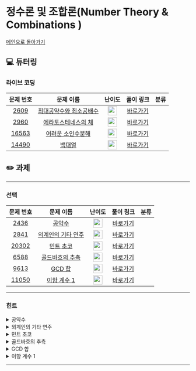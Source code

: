 # 정수론 및 조합론(Number Theory & Combinations )

[메인으로 돌아가기](https://github.com/Altu-Bitu/Notice)

## 💻 튜터링

### 라이브 코딩

|문제 번호|문제 이름|난이도|풀이 링크|분류|
| :-----: | :-----: | :-----: | :-----: | :-----: |
|<a href="https://www.acmicpc.net/problem/2609" target="_blank">2609</a>|<a href="https://www.acmicpc.net/problem/2609" target="_blank">최대공약수와 최소공배수</a>|<img height="25px" width="25px" src="https://static.solved.ac/tier_small/6.svg"/>|[바로가기](https://github.com/Altu-Bitu/Notice/blob/main/9%EC%9B%94%2017%EC%9D%BC%20-%20%EC%A0%95%EC%88%98%EB%A1%A0%20%EB%B0%8F%20%EC%A1%B0%ED%95%A9%EB%A1%A0/%EB%9D%BC%EC%9D%B4%EB%B8%8C%20%EC%BD%94%EB%94%A9/2609.cpp)||정수론|
|<a href="https://www.acmicpc.net/problem/2960" target="_blank">2960</a>|<a href="https://www.acmicpc.net/problem/2960" target="_blank">에라토스테네스의 체</a>|<img height="25px" width="25px" src="https://static.solved.ac/tier_small/7.svg"/>|[바로가기](https://github.com/Altu-Bitu/Notice/blob/main/9%EC%9B%94%2017%EC%9D%BC%20-%20%EC%A0%95%EC%88%98%EB%A1%A0%20%EB%B0%8F%20%EC%A1%B0%ED%95%A9%EB%A1%A0/%EB%9D%BC%EC%9D%B4%EB%B8%8C%20%EC%BD%94%EB%94%A9/2960.cpp)||정수론|
|<a href="https://www.acmicpc.net/problem/16563" target="_blank">16563</a>|<a href="https://www.acmicpc.net/problem/16563" target="_blank">어려운 소인수분해</a>|<img height="25px" width="25px" src="https://static.solved.ac/tier_small/12.svg"/>|[바로가기](https://github.com/Altu-Bitu/Notice/blob/main/9%EC%9B%94%2017%EC%9D%BC%20-%20%EC%A0%95%EC%88%98%EB%A1%A0%20%EB%B0%8F%20%EC%A1%B0%ED%95%A9%EB%A1%A0/%EB%9D%BC%EC%9D%B4%EB%B8%8C%20%EC%BD%94%EB%94%A9/16563.cpp)||정수론|
|<a href="https://www.acmicpc.net/problem/14490" target="_blank">14490</a>|<a href="https://www.acmicpc.net/problem/14490" target="_blank">백대열</a>|<img height="25px" width="25px" src="https://static.solved.ac/tier_small/7.svg"/>|[바로가기](https://github.com/Altu-Bitu/Notice/blob/main/9%EC%9B%94%2017%EC%9D%BC%20-%20%EC%A0%95%EC%88%98%EB%A1%A0%20%EB%B0%8F%20%EC%A1%B0%ED%95%A9%EB%A1%A0/%EB%9D%BC%EC%9D%B4%EB%B8%8C%20%EC%BD%94%EB%94%A9/14490.cpp)||정수론|

## ✏️ 과제

---

### 선택

|문제 번호|문제 이름|난이도|풀이 링크|분류|
| :-----: | :-----: | :-----: | :-----: | :-----: |
|<a href="https://www.acmicpc.net/problem/2436" target="_blank">2436</a>|<a href="https://www.acmicpc.net/problem/2436" target="_blank">공약수</a>|<img height="25px" width="25px" src="https://static.solved.ac/tier_small/11.svg"/>|[바로가기]()||
|<a href="https://www.acmicpc.net/problem/2841" target="_blank">2841</a>|<a href="https://www.acmicpc.net/problem/2841" target="_blank">외계인의 기타 연주</a>|<img height="25px" width="25px" src="https://static.solved.ac/tier_small/10.svg"/>|[바로가기]()||
|<a href="https://www.acmicpc.net/problem/20302" target="_blank">20302</a>|<a href="https://www.acmicpc.net/problem/20302" target="_blank">민트 초코</a>|<img height="25px" width="25px" src="https://static.solved.ac/tier_small/11.svg"/>|[바로가기]()||
|<a href="https://www.acmicpc.net/problem/6588" target="_blank">6588</a>|<a href="https://www.acmicpc.net/problem/6588" target="_blank">골드바흐의 추측</a>|<img height="25px" width="25px" src="https://static.solved.ac/tier_small/10.svg"/>|[바로가기]()||
|<a href="https://www.acmicpc.net/problem/9613" target="_blank">9613</a>|<a href="https://www.acmicpc.net/problem/9613" target="_blank">GCD 합</a>|<img height="25px" width="25px" src="https://static.solved.ac/tier_small/8.svg"/>|[바로가기]()||
|<a href="https://www.acmicpc.net/problem/11050" target="_blank">11050</a>|<a href="https://www.acmicpc.net/problem/11050" target="_blank">이항 계수 1</a>|<img height="25px" width="25px" src="https://static.solved.ac/tier_small/5.svg"/>|[바로가기]()||

---

### 힌트

<details>
<summary>공약수</summary>
<div markdown="1">
&nbsp;&nbsp;&nbsp;&nbsp;최대공약수와 최소공배수의 성질을 떠올려보세요. 두 수 A, B가 있을 때 A와 B의 곱은 최대공약수와 최소공배수의 곱과 같았었죠? 그리고 또 어떤 성질이 있었나요?
</div>
</details>

<details>
<summary>외계인의 기타 연주</summary>
<div markdown="1">
&nbsp;&nbsp;&nbsp;&nbsp;외계인이 누르고 있는 프렛의 정보를 어디에 저장하면 좋을까요? 가장 낮은 프렛부터 짚어가다가 높은 프렛부터 손가락을 떼게 될 것 같아요.
</div>
</details>

<details>
<summary>민트 초코</summary>
<div markdown="1">
&nbsp;&nbsp;&nbsp;&nbsp;연산은 *와 / 밖에 없네요! 연산한 최종 결과로 판단하지 않고, 과정에서 판단할 수 있는 방법이 없을까요? 수는 분해가 가능하죠.
</div>
</details>

<details>
<summary>골드바흐의 추측</summary>
<div markdown="1">
&nbsp;&nbsp;&nbsp;&nbsp;n이 꽤 크네요. n까지의 소수를 빠르게 판단할 수 있는 방법을 써야 할 것 같아요.
</div>
</details>

<details>
<summary>GCD 합</summary>
<div markdown="1">
&nbsp;&nbsp;&nbsp;&nbsp;모든 쌍을 구하는 가장 쉬운 방법이 있죠. 다행히 n의 값이 크지 않아요.
</div>
</details>

<details>
<summary>이항 계수 1</summary>
<div markdown="1">
&nbsp;&nbsp;&nbsp;&nbsp;수학의 정의와 완벽하게 일치해요. 이항계수는 무엇과 같았죠?
</div>
</details>


---
